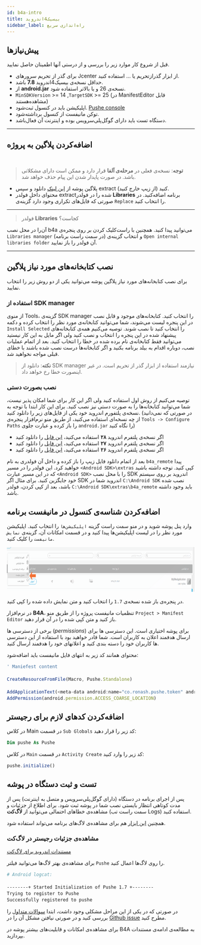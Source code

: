 ```yaml
---
id: b4a-intro
title: بیسیک4اندروید
sidebar_label: راه‌اندازی سریع
---
```



## پیش‌نیاز‌ها

قبل از شروع کار موارد زیر را بررسی و از درستی آنها اطمینان حاصل نمایید.

- برای گذر از تحریم سرور‌های Jcenter از ابزار گذرازتحریم یا ... استفاده کنید.
- حداقل نسخه‌ی بیسیک‌4اندروید **7.8** باشد.
- از **android.jar** نسخه‌ی 26 و یا بالاتر استفاده شود.
- `MinSDKVersion` >= 14 ,`TargetSDK` >= 25 (در ManifestEditor قابل مشاهده‌هستند)
- اپلیکیشن باید در کنسول ثبت‌شود. [Pushe console](https://console.pushe.co)
- توکن مانیفست از کنسول برداشته‌شود.
- دستگاه تست باید دارای گوگل‌پلی‌سرویس بوده و اینترنت آن فعال‌باشد.

---

## اضافه‌کردن پلاگین به پروژه

<br />

> **توجه**: نسخه‌ی فعلی در **مرحله‌ی آلفا** قرار دارد و ممکن است دارای مشکلاتی باشد. در صورت پایدار شدن این پیام حذف خواهد شد.

 * پلاگین پوشه از [این لینک](http://static.pushe.co/d/b4a/PusheB4A-v1.7-alpha1.zip) دانلود و سپس extract کنید (از زیپ‌ خارج کنید).
 * محتوای داخل فولدر extractشده را در فولدر **Libraries** برنامه اضافه‌کنید. در صورتی که فایل‌های تکراری وجود دارد گزینه‌ی `Replace` را انتخاب کنید.

---

 > فولدر **Libraries** کجاست؟

  آن‌را در محل نصب b4a می‌توانید پیدا کنید. همچنین با راست‌کلیک کردن بر روی پنجره‌ی `Libraries manager` (در سمت راست برنامه) و انتخاب گزینه‌ی `Open internal libraries folder` آن‌ فولدر را باز نمایید.

---

## نصب کتابخانه‌های مورد نیاز پلاگین

برای نصب کتابخانه‌های مورد نیاز پلاگین پوشه می‌توانید یکی از دو روش زیر را انتخاب نمایید.

### استفاده از SDK manager

از منوی Tools، ‌گزینه‌ی SDK manager
 را انتخاب کنید. کتابخانه‌های موجود و قابل نصب در این پنجره لیست می‌شوند، شما می‌توانید کتابخانه‌ی مورد نظر را انتخاب کرده و دکمه 
 `Install Selected`
 را انتخاب کنید تا نصب شوند.
 توصیه می‌کنیم همه‌ی کتابخانه‌های پیشنهاد شده در این پنجره را انتخاب و نصب کنید ولی اگر مایل به این کار نیستید می‌توانید فقط کتابخانه‌ی نام برده شده در خطا را انتخاب کنید. بعد از اتمام عملیات نصب، دوباره اقدام به بیلد برنامه بکنید و اگر کتابخانه‌ها درست نصب شده باشند با خطای قبلی مواجه نخواهید شد.

> **نکته**: دانلود از SDK manager نیازمند استفاده از ابزار گذر از تحریم است. در غیر اینصورت خطا رخ‌ خواهد داد.

### نصب بصورت دستی

توصیه می‌کنیم از روش اول استفاده کنید ولی اگر این کار برای شما امکان پذیر نیست، شما می‌توانید کتابخانه‌ها را به صورت دستی نیز نصب کنید. برای این کار ابتدا با توجه به نسخه‌ی پلتفورم اندروید خود یکی از فایل‌های زیر را دانلود کنید. 
(در صورتی که نمی‌دانید از چه نسخه‌ای استفاده می‌کنید، از طریق منو نرم‌افزار پنجره‌ی 
`Tools -> Configure Paths`
را باز کرده و عبارت جلوی 
`android.jar`
را نگاه کنید)

- اگر نسخه‌ی پلتفرم اندروید **۲۸** استفاده می‌کنید، [این فایل](https://static.pushe.co/d/b4a/b4a_remote-28.zip) را دانلود کنید
- اگر نسخه‌ی پلتفرم اندروید **۲۷** استفاده می‌کنید، [این فایل](https://static.pushe.co/d/b4a/b4a_remote-27.zip) را دانلود کنید
- اگر نسخه‌ی پلتفرم اندروید **۲۶** استفاده می‌کنید، [این فایل](https://static.pushe.co/d/b4a/b4a_remote-26.zip) را دانلود کنید


 بعد از اتمام دانلود فایل زیپ را باز کرده و داخل آن فولدری به نام 
 `b4a_remote` 
 پیدا خواهید کرد. این فولدر را در مسیر 
 `<Android SDK>\extras` 
 کپی کنید. توجه داشته باشید که در این مسیر عبارت 
 `<Android SDK>`
 را با محل نصب 
 SDK
 اندروید بر روی سیستم خود جایگزین کنید. برای مثال اگر 
 SDK 
 اندروید شما در 
 `C:\Android SDK`
 نصب شده باشد، بعد از کپی کردن، فولدر 
 `C:\Android SDK\extras\b4a_remote`
 باید وجود داشته باشد.


## اضافه‌کردن شناسه‌ی کنسول در مانیفست برنامه

وارد پنل پوشه شوید و در منو سمت راست گزینه 
`اپلیکیشن‌ها`
را انتخاب کنید.
 اپلیکیشن مورد نظر را در لیست اپلیکیشن‌ها پیدا کنید و در قسمت امکانات آن، گزینه‌ی 
 `نمایش مانیفست`
 را کلیک کنید.

<img src="/img/b4a/app_manifest_select.png" height="120"/><br />

در پنجره‌ی باز شده نسخه‌ی `1.7` را انتخاب کنید و متن نمایش داده شده را کپی کنید.

در نرم‌افزار **B4A**، تنظمیات مانیفست پروژه را از طریق منو `Project > Manifest Editor`  باز کنید و متن کپی شده را در آن قرار دهید.
  
   
برخی از دسترسی ها (*permissions*) برای پوشه اختیاری است. این دسترسی ها برای ارسال هدفمند اعلان به کاربران است. شما قادر خواهید بود با استفاده از این دسترسی ها کاربران خود را دسته بندی کنید و اعلانهای خود را هدفمند ارسال کنید.

محتوای همانند کد زیر به انتهای فایل مانیفست باید اضافه‌شود:

```js
' Maniefest content 

CreateResourceFromFile(Macro, Pushe.Standalone)

AddApplicationText(<meta-data android:name="co.ronash.pushe.token" android:value="PUSHE_TOKEN"/>)
AddPermission(android.permission.ACCESS_COARSE_LOCATION)
```

## اضافه‌کردن کدهای لازم برای رجیستر

در کلاس Main در قسمت `Sub Globals` کد زیر را قرار دهید:

```vb
Dim pushe As Pushe
```

در کلاس `Main` در قسمت `Activity Create` کد زیر را وارد کنید:

```js
pushe.initialize()
```


## تست و ثبت دستگاه در پوشه

پس از اجرای برنامه در دستگاه (دارای گوگل‌پلی‌سرویس و متصل به اینترنت) پس از مدت کوتاهی انتظار بایستی نصب شما در پوشه ثبت ‌شود.
برای اطلاع از جزئیات و مشاهده‌ی خطاهای احتمالی می‌توانید از **لاگ‌کت** (سمت راست تب Logs) استفاده کنید.

همچنین [این ابزار](https://www.b4x.com/android/forum/attachments/b4alogviewer1-2-zip.6454/) هم برای مشاهده‌ی لاگ‌های برنامه می‌تواند استفاده شود.

### مشاهده‌ی جزئیات رجیستر در لاگ‌کت

[مستندات اندروید برای لاگ‌کت](https://developer.android.com/studio/command-line/logcat)

برای مشاهده‌ی بهتر لاگ‌ها می‌توانید فیلتر `Pushe` را روی لاگ‌ها اعمال کنید.

```bash
# Android logcat:

--------+ Started Initialization of Pushe 1.7 +--------
Trying to register to Pushe
Successfully registered to pushe
```

در صورتی که در یکی از این مراحل مشکلی وجود داشت، ابتدا [سوالات متداول](/docs/b4a/b4a-errors) را بررسی کنید و در صورتی نیافتن مشکل آن را در [Github issue](https://github.com/pusheco/b4a-sample/issues?utf8=%E2%9C%93&q=is%3Aissue) مطرح کنید.

برای مشاهده‌ی امکانات و قابلیت‌های بیشتر پوشه در B4A به مطالعه‌ی ادامه‌ی مستندات بپردازید.